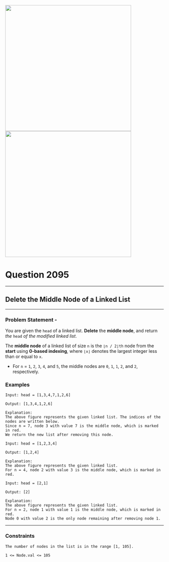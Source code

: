 <img src = 'https://awesomescreenshot.s3.amazonaws.com/image/4900480/44026190-f64048038a308a69fee9e441a461e468.png?X-Amz-Algorithm=AWS4-HMAC-SHA256&X-Amz-Credential=AKIAJSCJQ2NM3XLFPVKA%2F20231104%2Fus-east-1%2Fs3%2Faws4_request&X-Amz-Date=20231104T110830Z&X-Amz-Expires=28800&X-Amz-SignedHeaders=host&X-Amz-Signature=a846fd9a888c9fc0c2e152bc50f229fc313495aa29df99c02dc986f8bf3bff9c' width = 400><img src = 'https://awesomescreenshot.s3.amazonaws.com/image/4900480/44026197-7c6ad66e74e90415e064f831094568ff.png?X-Amz-Algorithm=AWS4-HMAC-SHA256&X-Amz-Credential=AKIAJSCJQ2NM3XLFPVKA%2F20231104%2Fus-east-1%2Fs3%2Faws4_request&X-Amz-Date=20231104T110940Z&X-Amz-Expires=28800&X-Amz-SignedHeaders=host&X-Amz-Signature=56fd3edbcacee38f7a30ab8209bfa68a538bc64f5a494ea7a16ced9019f53efa' width = 400>

# Question 2095
****
## Delete the Middle Node of a Linked List

****
### Problem Statement -

You are given the `head` of a linked list. **Delete** the **middle node**, and return *the* `head` *of the modified linked list*.

The **middle node** of a linked list of size `n` is the `⌊n / 2⌋th` node from the **start** using **0-based indexing**, where `⌊x⌋` denotes the largest integer less than or equal to `x`.

* For `n` = `1`, `2`, `3`, `4`, and `5`, the middle nodes are `0`, `1`, `1`, `2`, and `2`, respectively.

### Examples
```
Input: head = [1,3,4,7,1,2,6]

Output: [1,3,4,1,2,6]

Explanation:
The above figure represents the given linked list. The indices of the nodes are written below.
Since n = 7, node 3 with value 7 is the middle node, which is marked in red.
We return the new list after removing this node.
```
```
Input: head = [1,2,3,4]

Output: [1,2,4]

Explanation:
The above figure represents the given linked list.
For n = 4, node 2 with value 3 is the middle node, which is marked in red.
```
```
Input: head = [2,1]

Output: [2]

Explanation:
The above figure represents the given linked list.
For n = 2, node 1 with value 1 is the middle node, which is marked in red.
Node 0 with value 2 is the only node remaining after removing node 1.
```
****
### Constraints
```
The number of nodes in the list is in the range [1, 105].

1 <= Node.val <= 105
```
